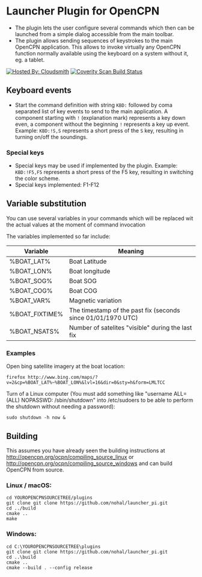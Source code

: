 # Launcher Plugin for OpenCPN

- The plugin lets the user configure several commands which then can be launched from a simple dialog accessible from the main toolbar.
- The plugin allows sending sequences of keystrokes to the main OpenCPN application. This allows to invoke virtually any OpenCPN function normally available using the keyboard on a system without it, eg. a tablet.

[![Hosted By: Cloudsmith](https://img.shields.io/badge/OSS%20hosting%20by-cloudsmith-blue?logo=cloudsmith&style=flat-square)](https://cloudsmith.com)
[![Coverity Scan Build Status](https://scan.coverity.com/projects/17810/badge.svg)](https://scan.coverity.com/projects/nohal-launcher_pi)

## Keyboard events

- Start the command definition with string `KBD:` followed by coma separated list of key events to send to the main application. A component starting with `!` (explanation mark) represents a key down even, a component without the beginning `!` represents a key up event. Example: `KBD:!S,S` represents a short press of the `S` key, resulting in turning on/off the soundings.

### Special keys

- Special keys may be used if implemented by the plugin. Example: `KBD:!F5,F5` represents a short press of the F5 key, resulting in switching the color scheme.
- Special keys implemented: F1-F12

## Variable substitution

You can use several variables in your commands which will be replaced wit the actual values at the moment of command invocation

The variables implemented so far include:

| Variable | Meaning |
| -------- | ------- |
| %BOAT_LAT% | Boat Latitude |
| %BOAT_LON% | Boat longitude |
| %BOAT_SOG% | Boat SOG |
| %BOAT_COG% | Boat COG |
| %BOAT_VAR% | Magnetic variation |
| %BOAT_FIXTIME% | The timestamp of the past fix (seconds since 01/01/1970 UTC) |
| %BOAT_NSATS% | Number of satelites "visible" during the last fix |

### Examples
Open bing satellite imagery at the boat location:

```firefox http://www.bing.com/maps/?v=2&cp=%BOAT_LAT%~%BOAT_LON%&lvl=16&dir=0&sty=h&form=LMLTCC```

Turn of a Linux computer (You must add something like "username    ALL=(ALL) NOPASSWD: /sbin/shutdown" into /etc/sudoers to be able to perform the shutdown without needing a password):

```sudo shutdown -h now &```

## Building
This assumes you have already seen the building instructions at http://opencpn.org/ocpn/compiling_source_linux or http://opencpn.org/ocpn/compiling_source_windows and can build OpenCPN from source.

### Linux / macOS:

```
cd YOUROPENCPNSOURCETREE/plugins
git clone git clone https://github.com/nohal/launcher_pi.git
cd ../build
cmake ..
make
```

### Windows:

```
cd C:\YOUROPENCPNSOURCETREE\plugins
git clone git clone https://github.com/nohal/launcher_pi.git
cd ..\build
cmake ..
cmake --build . --config release
```
